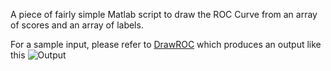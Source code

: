 A piece of fairly simple Matlab script to draw the ROC Curve from an array of scores and an array of labels.

For a sample input, please refer to [DrawROC](http://haoxiang.org/2012/02/draw-roc-curve)
which produces an output like this ![Output](https://github.com/pppoe/DrawROC/raw/master/screenshot/roc.png)

